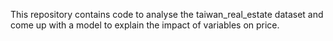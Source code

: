 This repository contains code to analyse the taiwan_real_estate dataset and come up with a model to explain the impact of variables on price. 
